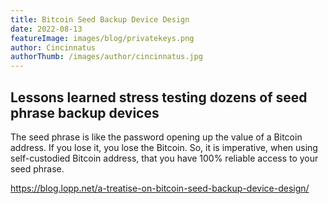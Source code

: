 ```yaml
---
title: Bitcoin Seed Backup Device Design
date: 2022-08-13
featureImage: images/blog/privatekeys.png
author: Cincinnatus
authorThumb: /images/author/cincinnatus.jpg 
---
```


## Lessons learned stress testing dozens of seed phrase backup devices

The seed phrase is like the password opening up the value of a Bitcoin address. If you lose it, you lose the Bitcoin. So, it is imperative, when using self-custodied Bitcoin address, that you have 100% reliable access to your seed phrase.

https://blog.lopp.net/a-treatise-on-bitcoin-seed-backup-device-design/

